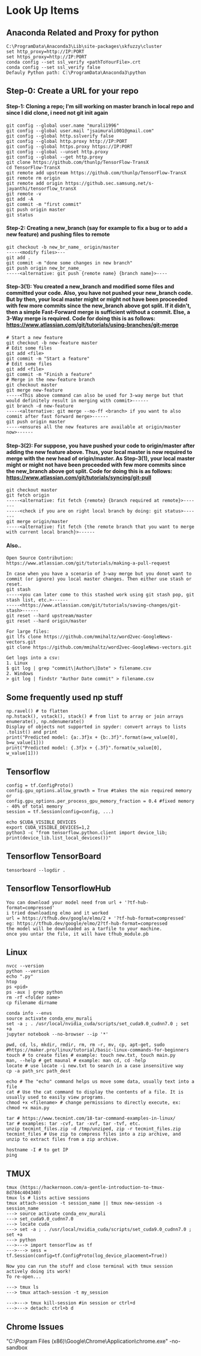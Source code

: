 # Look Up Items

## Anaconda Related and Proxy for python
```
C:\ProgramData\Anaconda3\Lib\site-packages\skfuzzy\cluster
set http_proxy=http://IP:PORT
set https_proxy=http://IP:PORT
conda config --set ssl_verify <pathToYourFile>.crt
conda config --set ssl_verify false
Defauly Python path: C:\ProgramData\Anaconda3\python
```

## Step-0: Create a URL for your repo
#### Step-1: Cloning a repo; I'm sill working on master branch in local repo and since I did clone, i need not git init again
```
git config --global user.name "murali1996"
git config --global user.mail "jsaimurali001@gmail.com"
git config --global http.sslverify false
git config --global http.proxy http://IP:PORT
git config --global https.proxy https://IP:PORT
git config --global --unset http.proxy
git config --global --get http.proxy
git clone https://github.com/thunlp/TensorFlow-TransX
cd TensorFlow-TransX
git remote add upstream https://github.com/thunlp/TensorFlow-TransX
git remote rm origin
git remote add origin https://github.sec.samsung.net/s-jayanthi/tensorflow_transX
git remote -v
git add -A
git commit -m "first commit"
git push origin master
git status
```
#### Step-2: Creating a new_branch (say for example to fix a bug or to add a new feature) and pushing files to remote
```
git checkout -b new_br_name_ origin/master
-----<modify files>---
git add .
git commit -m "done some changes in new branch"
git push origin new_br_name_
-----<alternative: git push {remote name} {branch name}>----
```
#### Step-3(1): You created a new_branch and modified some files and committed your code. Also, you have not pushed your new_branch code. But by then, your local master might or might not have been proceeded with few more commits since the new_branch above got split. If it didn't, then a simple Fast-Forward merge is sufficient without a commit. Else, a 3-Way merge is required. Code for doing this is as follows: <https://www.atlassian.com/git/tutorials/using-branches/git-merge>
```
# Start a new feature
git checkout -b new-feature master
# Edit some files
git add <file>
git commit -m "Start a feature"
# Edit some files
git add <file>
git commit -m "Finish a feature"
# Merge in the new-feature branch
git checkout master
git merge new-feature
-----<This above command can also be used for 3-way merge but that would definitely result in merging with commit>------
git branch -d new-feature
-----<alternative: git merge --no-ff <branch> if you want to also commit after fast forward merge>------
git push origin master
-----<ensures all the new features are available at origin/master now>------
```
#### Step-3(2): For suppose, you have pushed your code to origin/master after adding the new feature above. Thus, your local master is now required to merge with the new head of origin/master. As Step-3(1), your local master might or might not have been proceeded with few more commits since the new_branch above got split. Code for doing this is as follows: <https://www.atlassian.com/git/tutorials/syncing/git-pull>
```
git checkout master
git fetch origin
-----<alternative: fit fetch {remote} {branch required at remote}>-------
-----<check if you are on right local branch by doing: git status>-------
git merge origin/master
-----<alternative: fit fetch {the remote branch that you want to merge with current local branch}>------
```
#### Also..
```
Open Source Contribution:
https://www.atlassian.com/git/tutorials/making-a-pull-request

In case when you have a scenario of 3-way merge but you donot want to commit (or ignore) you local master changes. Then either use stash or reset.
git stash
-----<you can later come to this stashed work using git stash pop, git stash list, etc.>------
-----<https://www.atlassian.com/git/tutorials/saving-changes/git-stash>------
git reset --hard upstream/master
git reset --hard origin/master

For large files:
git lfs clone https://github.com/mmihaltz/word2vec-GoogleNews-vectors.git
git clone https://github.com/mmihaltz/word2vec-GoogleNews-vectors.git

Get logs into a csv:
1. Linux
$ git log | grep "commit\|Author\|Date" > filename.csv
2. Windows
> git log | findstr "Author Date commit" > filename.csv
```

## Some frequently used np stuff
```
np.ravel() # to flatten
np.hstack(), vstack(), stack() # from list to array or join arrays
enumerate(), np.ndenumerate()
Display of objects not supported in spyder: convert arrays to lists .tolist() and print
print("Predicted model: {a:.3f}x + {b:.3f}".format(a=w_value[0], b=w_value[1]))
print("Predicted model: {.3f}x + {.3f}".format(w_value[0], w_value[1]))
```
## Tensorflow
```
config = tf.ConfigProto()
config.gpu_options.allow_growth = True #takes the min required memory or
config.gpu_options.per_process_gpu_memory_fraction = 0.4 #fixed memory - 40% of total memory
session = tf.Session(config=config, ...)

echo $CUDA_VISIBLE_DEVICES
export CUDA_VISIBLE_DEVICES=1,2
python3 -c "from tensorflow.python.client import device_lib; print(device_lib.list_local_devices())"
```
## Tensorflow TensorBoard
```
tensorboard --logdir .
```
## Tensorflow TensorflowHub
```
You can download your model need from url + '?tf-hub-format=compressed'
i tried downloading elmo and it worked
url = https://tfhub.dev/google/elmo/2 + '?tf-hub-format=compressed'
eg: https://tfhub.dev/google/elmo/2?tf-hub-format=compressed
the model will be downloaded as a tarfile to your machine.
once you untar the file, it will have tfhub_module.pb
```

## Linux
```
nvcc --version
python --version
echo ".py"
htop
ps <pid>
ps -aux | grep python
rm -rf <folder name>
cp filename dirname

conda info --envs
source activate conda_env_murali
set -a ; . /usr/local/nvidia_cuda/scripts/set_cuda9.0_cudnn7.0 ; set +a
jupyter notebook --no-browser --ip '*'

pwd, cd, ls, mkdir, rmdir, rm, rm -r, mv, cp, apt-get, sudo #https://maker.pro/linux/tutorial/basic-linux-commands-for-beginners
touch # to create files # example: touch new.txt, touch main.py
man, --help # get maunal # example: man cd, cd -help
locate # use locate -i new.txt to search in a case insensitive way
cp -a path_src path_dest

echo # The "echo" command helps us move some data, usually text into a file
cat # Use the cat command to display the contents of a file. It is usually used to easily view programs.
chmod +x <filename> # change permissions to directly execute, ex: chmod +x main.py 

tar # https://www.tecmint.com/18-tar-command-examples-in-linux/
tar # examples: tar -cvf, tar -xvf, tar -tvf, etc.
unzip tecmint_files.zip -d /tmp/unziped, zip -r tecmint_files.zip tecmint_files # Use zip to compress files into a zip archive, and unzip to extract files from a zip archive.

hostname -I # to get IP
ping
```
## TMUX
```
tmux (https://hackernoon.com/a-gentle-introduction-to-tmux-8d784c404340)
tmux ls # lists active sessions
tmux attach-session -t session_name || tmux new-session -s session_name
---> source activate conda_env_murali
---> set_cuda9.0_cudnn7.0
---> locate cuda
---> set -a ; . /usr/local/nvidia_cuda/scripts/set_cuda9.0_cudnn7.0 ; set +a
---> python
--->---> import tensorflow as tf
--->---> sess = tf.Session(config=tf.ConfigProto(log_device_placement=True))

Now you can run the stuff and close terminal with tmux session actively doing its work!
To re-open...

---> tmux ls
---> tmux attach-session -t my_session

--->---> tmux kill-session #in session or ctrl+d
--->---> detach: ctrl+b d
```

## Chrome Issues
"C:\Program Files (x86)\Google\Chrome\Application\chrome.exe" -no-sandbox

